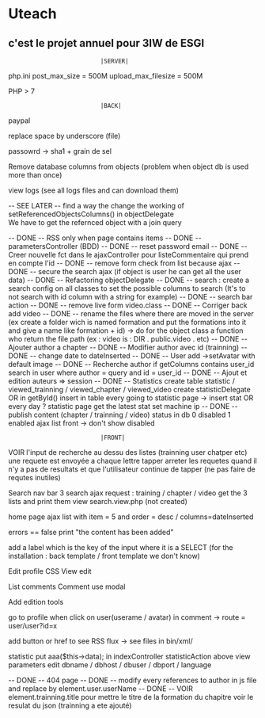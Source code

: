 # Uteach

## c'est le projet annuel pour 3IW de ESGI



                              |SERVER|

php.ini
  post_max_size = 500M
  upload_max_filesize = 500M

PHP > 7  


                              |BACK|

paypal

replace space by underscore (file)

passowrd -> sha1 + grain de sel

Remove database columns from objects (problem when object db is used more than once)

view logs (see all logs files and can download them)

-- SEE LATER -- find a way the change the working of setReferencedObjectsColumns() in objectDelegate  
                We have to get the refernced object with a join query

-- DONE -- RSS only when page contains items
-- DONE -- parametersController (BDD)
-- DONE -- reset password email
-- DONE -- Creer nouvelle fct dans le ajaxController pour listeCommentaire qui prend en compte l'id
-- DONE -- remove form check from list because ajax
-- DONE -- secure the search ajax (if object is user he can get all the user data)
-- DONE -- Refactoring objectDelegate
-- DONE -- search :
           create a search config on all classes to set the possible columns to search (It's to not search with id column with a string for example)
-- DONE -- search bar action
-- DONE -- remove live form video.class
-- DONE -- Corriger back add video
-- DONE -- rename the files where there are moved in the server (ex create a folder wich is named formation and put the formations into it and
           give a name like formation + id) -> do for the object class a function who return the file path (ex : video is : DIR . public.video . etc)
-- DONE -- Ajouter author a chapter
-- DONE -- Modifier author avec id (trainning)
-- DONE -- change date to dateInserted
-- DONE -- User add ->setAvatar with default image
-- DONE -- Recherche author
           if getColumns contains user_id search in user where author = query and id = user_id
-- DONE -- Ajout et edition auteurs => session
-- DONE -- Statistics
            create table statistic / viewed_trainning / viewed_chapter / viewed_video
            create statisticDelegate OR in getById() insert in table
            every going to statistic page -> insert stat OR every day ?
            statistic page get the latest stat
            set machine ip
-- DONE -- publish content (chapter / trainning / video)
            status in db 0 disabled 1 enabled
            ajax list front -> don't show disabled

                              |FRONT|

VOIR l'input de recherche au dessu des listes (trainning user chatper etc) une requete est envoyée a chaque lettre tapper
  arreter les requetes quand il n'y a pas de resultats et que l'utilisateur continue de tapper (ne pas faire de requtes inutiles)


Search nav bar
	3 search ajax request :
		training / chapter / video
	get the 3 lists and print them
	view search.view.php (not created)

home page
  ajax list with item = 5 and order = desc / columns=dateInserted


errors == false print "the content has been added"

add a label which is the key of the input where it is a SELECT
  (for the installation : back template / front template we don't know)

Edit profile CSS
View edit

List comments
Comment use modal

Add edition tools

go to profile when click on user(userame / avatar) in comment -> route = user/user?id=x

add button or href to see RSS flux -> see files in bin/xml/

statistic
  put aaa($this->data); in indexController statisticAction above view 
parameters
  edit dbname / dbhost / dbuser / dbport / language

-- DONE -- 404 page
-- DONE -- modify every references to author in js file and replace by element.user.userName
-- DONE -- VOIR element.trainning.title pour mettre le titre de la formation du chapitre voir le resulat du json (trainning a ete ajouté)
